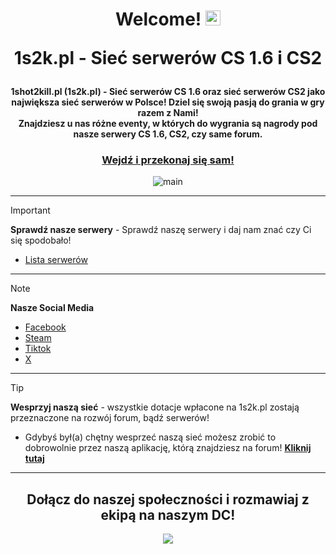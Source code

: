 <div align="center">
<h1 align="center">Welcome! <img src="https://github.com/1shot2kill/.github/assets/50671740/85971301-deec-4633-a055-ed1eb63f63cc" width="24px"><p></p>1s2k.pl - Sieć serwerów CS 1.6 i CS2<p></p></h1>

  #### 1shot2kill.pl (1s2k.pl) - Sieć serwerów CS 1.6 oraz sieć serwerów CS2 jako największa sieć serwerów w Polsce! Dziel się swoją pasją do grania w gry razem z Nami! <br> Znajdziesz u nas różne eventy, w których do wygrania są nagrody pod nasze serwery CS 1.6, CS2, czy same forum.
  ### [Wejdź i przekonaj się sam!](https://1s2k.pl/) 

![main](https://github.com/1shot2kill/.github/assets/50671740/ec88c1db-196d-43fa-b397-b29f04bc8c19)
</div>

---

> [!IMPORTANT]
> **Sprawdź nasze serwery** - Sprawdź naszę serwery i daj nam znać czy Ci się spodobało!
- [Lista serwerów](https://1shot2kill.pl/servers)

---

> [!NOTE]
> **Nasze Social Media**
- [Facebook](https://www.facebook.com/1shot2kill)
- [Steam](https://steamcommunity.com/groups/1s2kpl)
- [Tiktok](https://www.tiktok.com/@1s2k.pl)
- [X](https://twitter.com/1shot2kill_pl)

---

> [!TIP]
> **Wesprzyj naszą sieć** - wszystkie dotacje wpłacone na 1s2k.pl zostają przeznaczone na rozwój forum, bądź serwerów!
- Gdybyś był(a) chętny wesprzeć naszą sieć możesz zrobić to dobrowolnie przez naszą aplikację, którą znajdziesz na forum! [**Kliknij tutaj**](https://1shot2kill.pl/donate/)

---

<div align="center">
<h2>Dołącz do naszej społeczności i rozmawiaj z ekipą na naszym DC!</h2>
<a href="https://dc.katujemy.eu"><img src="https://discord.com/api/guilds/720054040116854835/widget.png?style=banner1"></a>
</div>
